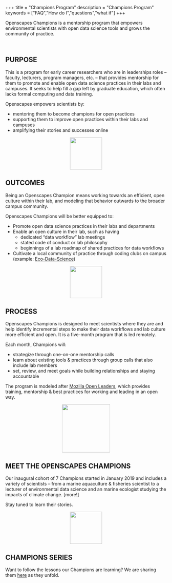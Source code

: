 +++
title = "Champions Program"
description = "Champions Program"
keywords = ["FAQ","How do I","questions","what if"]
+++

Openscapes Champions is a mentorship program that empowers environmental scientists with open data science tools and grows the community of practice. 

<br>

## PURPOSE

This is a program for early career researchers who are in leaderships roles – faculty, lecturers, program managers, etc. – that provides mentorship for them to promote and enable open data science practices in their labs and campuses. It seeks to help fill a gap left by graduate education, which often lacks formal computing and data training. 

Openscapes empowers scientists by: 

- mentoring them to become champions for open practices
- supporting them to improve open practices within their labs and campuses
- amplifying their stories and successes online

<!---Through mentorship meetings with Champions and members of their labs, Openscapes provides these emerging scientific leaders to have the opportunity to engage with existing open practices and guide their labs take the next steps appropriate for them.

**Openscapes helps scientists become visible champions for open data science practices and promote them through their labs, teaching, and departments.**

Openscapes Champions is a mentorship program for early career researchers in leadership roles (e.g. faculty, lecturers, program managers) that helps them become visible Champions for open practices. It is designed with the vision that although scientific leaders were not formally trained in open data science practices, they can value and enable these practices through their labs, teaching, and departments.

--->


<!---

This is creating more scientists who promote something they value, not creating champions in the sports context.

https://bids.berkeley.edu/news/new-report-career-paths-and-prospects-academic-data-science--->

<center><img src="/img/horst_openscapes_desert_agave.png" width="100px"></center>

## OUTCOMES

Being an Openscapes Champion means working towards an efficient, open culture within their lab, and modeling that behavior outwards to the broader campus community.

Openscapes Champions will be better equipped to:

- Promote open data science practices in their labs and departments
- Enable an open culture in their lab, such as having
  - dedicated “data workflow” lab meetings
  - stated code of conduct or lab philosophy
  - beginnings of a lab roadmap of shared practices for data workflows
- Cultivate a local community of practice through coding clubs on campus (example: [Eco-Data-Science](http://eco-data-science.github.io/))

<center><img src="/img/horst_openscapes_desert_tortoise.png" width="100px"></center>

## PROCESS

Openscapes Champions is designed to meet scientists where they are and help identify incremental steps to make their data workflows and lab culture more efficient and open. It is a five-month program that is led remotely.

Each month, Champions will:

- strategize through one-on-one mentorship calls
- learn about existing tools & practices through group calls that also include lab members
- set, review, and meet goals while building relationships and staying accountable 

The program is modeled after [Mozilla Open Leaders](https://foundation.mozilla.org/en/opportunity/mozilla-open-leaders/), which provides training, mentorship & best practices for working and leading in an open way.

<!---
You don’t have to be a mentee to get involved in the culture shift. We welcome members of the broader scientific and open community to join us
<p></p>
<a href="/contact" class="btn btn-small btn-template-main">Get involved</a>
<p></p>

--->

<center><img src="/img/horst_openscapes_desert_snake.png" width="150px"></center>

## MEET THE OPENSCAPES CHAMPIONS

Our inaugural cohort of 7 Champions started in January 2019 and includes a variety of scientists – from a marine aquaculture & fisheries scientist to a lecturer of environmental data science and an marine ecologist studying the impacts of climate change. [more!]

Stay tuned to learn their stories.

<center><img src="/img/horst_openscapes_desert_roadrunner.png" width="100px"></center>



## CHAMPIONS SERIES

Want to follow the lessons our Champions are learning? We are sharing them [here](https://openscapes.github.io/series/) as they unfold. 


<!---

A lecturer of data science and statistics in an environmentally-focused graduate program.  
 
An ecologist studying the impacts of climate change on ocean life.
  
A marine aquaculture & fisheries scientist studying global systems. 

--->



<br>

<!--
## COHORT 1

Our inaugural cohort of Champions: we have six amazing individuals. 

<br>

#### Allison Horst, PhD

> A lecturer of data science and statistics in an environmentally-focused graduate program.

<br>

#### Nina Therkildsen, PhD

> A jfaldkajfdkaj

<br>


#### Malin Pinsky, PhD

> An ecologist studying the impacts of climate change on ocean life.

<br>

#### Halley Froehlich, PhD

> A soon-to-be Assistant Professor in Environmental Studies and Ecology, Evolution & Marine Biology at UCSB studying marine aquaculture & fisheries under climate change.

<br>

  

---

> In case you haven't found the answer for your question please feel free to contact us, our customer support will be happy to help you.


-->
